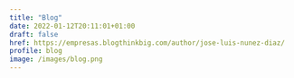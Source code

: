 ```yaml
---
title: "Blog"
date: 2022-01-12T20:11:01+01:00
draft: false
href: https://empresas.blogthinkbig.com/author/jose-luis-nunez-diaz/
profile: blog
image: /images/blog.png
---
```

